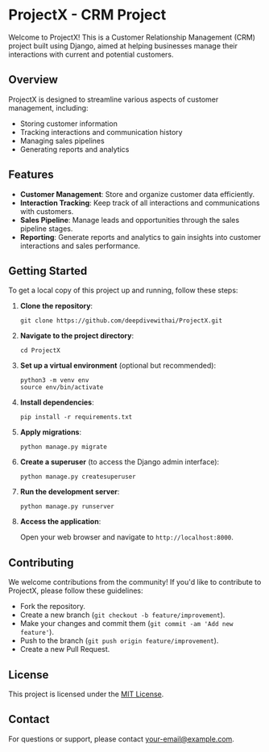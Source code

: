 # ProjectX - CRM Project

Welcome to ProjectX! This is a Customer Relationship Management (CRM) project built using Django, aimed at helping businesses manage their interactions with current and potential customers.

## Overview

ProjectX is designed to streamline various aspects of customer management, including:

- Storing customer information
- Tracking interactions and communication history
- Managing sales pipelines
- Generating reports and analytics

## Features

- **Customer Management**: Store and organize customer data efficiently.
- **Interaction Tracking**: Keep track of all interactions and communications with customers.
- **Sales Pipeline**: Manage leads and opportunities through the sales pipeline stages.
- **Reporting**: Generate reports and analytics to gain insights into customer interactions and sales performance.

## Getting Started

To get a local copy of this project up and running, follow these steps:

1. **Clone the repository**:

   ```
   git clone https://github.com/deepdivewithai/ProjectX.git
   ```

2. **Navigate to the project directory**:

   ```
   cd ProjectX
   ```

3. **Set up a virtual environment** (optional but recommended):

   ```
   python3 -m venv env
   source env/bin/activate
   ```

4. **Install dependencies**:

   ```
   pip install -r requirements.txt
   ```

5. **Apply migrations**:

   ```
   python manage.py migrate
   ```

6. **Create a superuser** (to access the Django admin interface):

   ```
   python manage.py createsuperuser
   ```

7. **Run the development server**:

   ```
   python manage.py runserver
   ```

8. **Access the application**:

   Open your web browser and navigate to `http://localhost:8000`.

## Contributing

We welcome contributions from the community! If you'd like to contribute to ProjectX, please follow these guidelines:

- Fork the repository.
- Create a new branch (`git checkout -b feature/improvement`).
- Make your changes and commit them (`git commit -am 'Add new feature'`).
- Push to the branch (`git push origin feature/improvement`).
- Create a new Pull Request.

## License

This project is licensed under the [MIT License](LICENSE).

## Contact

For questions or support, please contact [your-email@example.com](mailto:your-email@example.com).
